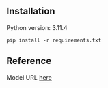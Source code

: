 ## Installation

Python version: 3.11.4

``
pip install -r requirements.txt
``

## Reference
Model URL [here](https://huggingface.co/nguyenvulebinh/vi-mrc-base)
